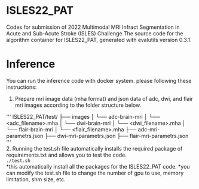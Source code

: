 # ISLES22_PAT
Codes for submission of 2022 Multimodal MRI Infract Segmentation in Acute and Sub-Acute  Stroke (ISLES) Challenge
The source code for the algorithm container for ISLES22_PAT, generated with evalutils version 0.3.1.

# Inference
You can run the inference code with docker system.
please following these instructions:
  1. Prepare mri image data (mha format) and json data of adc, dwi, and flair mri images according to the folder structure below.  
  
'''
ISLES22_PAT/test/
├── images
│   └── adc-brain-mri
│       └── <adc_filename>.mha
│   └── dwi-brain-mri
│       └── <dwi_filename>.mha
│   └── flair-brain-mri
│       └── <flair_filename>.mha
├── adc-mri-parametrs.json
├── dwi-mri-parametrs.json
├── flair-mri-parametrs.json  
'''  
  2. Running the test.sh file automatically installs the required package of requirements.txt and allows you to test the code.  
  `./test.sh`  
  *this automatically install all the packages for the ISLES22_PAT code.
  *you can modify the test.sh file to change the number of gpu to use, memory limitation, shm size, etc.

  
